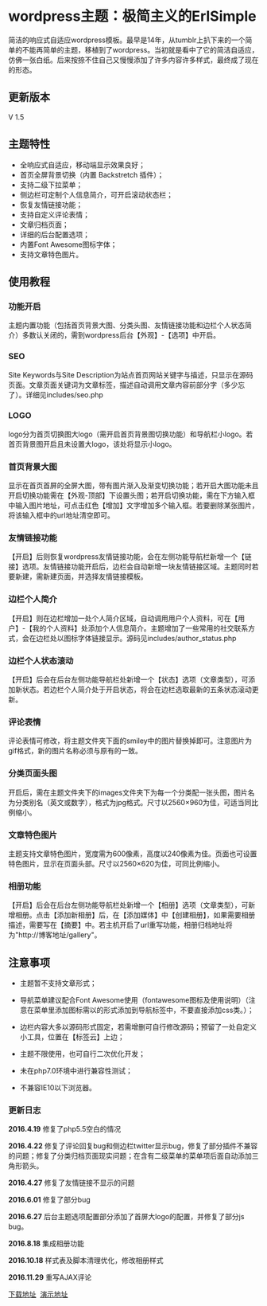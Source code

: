 # wordpress主题：极简主义的ErlSimple

简洁的响应式自适应wordpress模板。最早是14年，从tumblr上扒下来的一个简单的不能再简单的主题，移植到了wordpress。当初就是看中了它的简洁自适应，仿佛一张白纸。后来按捺不住自己又慢慢添加了许多内容许多样式，最终成了现在的形态。

## 更新版本
V 1.5

## 主题特性
- 全响应式自适应，移动端显示效果良好；
- 首页全屏背景切换（内置 Backstretch 插件）；
- 支持二级下拉菜单；
- 侧边栏可定制个人信息简介，可开启滚动状态栏；
- 恢复友情链接功能；
- 支持自定义评论表情；
- 文章归档页面；
- 详细的后台配置选项；
- 内置Font Awesome图标字体；
- 支持文章特色图片。

## 使用教程
### 功能开启
主题内置功能（包括首页背景大图、分类头图、友情链接功能和边栏个人状态简介）多数认关闭的，需到wordpress后台【外观】-【选项】中开启。
### SEO
Site Keywords与Site Description为站点首页网站关键字与描述，只显示在源码页面。文章页面关键词为文章标签，描述自动调用文章内容前部分字（多少忘了）。详细见includes/seo.php
### LOGO
logo分为首页切换图大logo（需开启首页背景图切换功能）和导航栏小logo。若首页背景图开启且未设置大logo，该处将显示小logo。
### 首页背景大图
显示在首页首屏的全屏大图，带有图片渐入及渐变切换功能；若开启大图功能未且开启切换功能需在【外观-顶部】下设置头图；若开启切换功能，需在下方输入框中输入图片地址，可点击红色【增加】文字增加多个输入框。若要删除某张图片，将该输入框中的url地址清空即可。
### 友情链接功能
【开启】后则恢复wordpress友情链接功能，会在左侧功能导航栏新增一个【链接】选项。友情链接功能开启后，边栏会自动新增一块友情链接区域。主题同时若要新建，需新建页面，并选择友情链接模板。
### 边栏个人简介
【开启】则在边栏增加一处个人简介区域，自动调用用户个人资料，可在【用户】-【我的个人资料】处添加个人信息简介。主题增加了一些常用的社交联系方式，会在边栏处以图标字体链接显示。源码见includes/author_status.php
### 边栏个人状态滚动

【开启】后会在后台左侧功能导航栏处新增一个【状态】选项（文章类型），可添加新状态。若边栏个人简介处于开启状态，将会在边栏选取最新的五条状态滚动更新。

### 评论表情

评论表情可修改，将主题文件夹下面的smiley中的图片替换掉即可。注意图片为gif格式，新的图片名称必须与原有的一致。

### 分类页面头图

开启后，需在主题文件夹下的images文件夹下为每一个分类配一张头图，图片名为分类别名（英文或数字），格式为jpg格式。尺寸以2560×960为佳，可适当同比例缩小。

### 文章特色图片

主题支持文章特色图片，宽度需为600像素，高度以240像素为佳。页面也可设置特色图片，显示在页面头部。尺寸以2560×620为佳，可同比例缩小。

### 相册功能

【开启】后会在后台左侧功能导航栏处新增一个【相册】选项（文章类型），可新增相册。点击【添加新相册】后，在【添加媒体】中【创建相册】，如果需要相册描述，需要写在【摘要】中。若主机开启了url重写功能，相册归档地址将为"http://博客地址/gallery"。

## 注意事项

- 主题暂不支持文章形式；

- 导航菜单建议配合Font Awesome使用（fontawesome图标及使用说明）（注意在菜单里添加图标需以的形式添加到导航标签中，不要直接添加css类。）；

- 边栏内容大多以源码形式固定，若需增删可自行修改源码；预留了一处自定义小工具，位置在【标签云】上边；

- 主题不限使用，也可自行二次优化开发；

- 未在php7.0环境中进行兼容性测试；

- 不兼容IE10以下浏览器。

### 更新日志

**2016.4.19** 修复了php5.5空白的情况

**2016.4.22** 修复了评论回复bug和侧边栏twitter显示bug，修复了部分插件不兼容的问题；修复了分类归档页面现实问题；在含有二级菜单的菜单项后面自动添加三角形箭头。

**2016.4.27** 修复了友情链接不显示的问题

**2016.6.01** 修复了部分bug

**2016.6.27** 后台主题选项配置部分添加了首屏大logo的配置，并修复了部分js bug。

**2016.8.18** 集成相册功能

**2016.10.18** 样式表及脚本清理优化，修改相册样式

**2016.11.29** 重写AJAX评论

[下载地址][1]  [演示地址][2]


[1]:https://github.com/erlzhang/erlsimple/archive/master.zip
[2]:http://demo.yexiqingxi.com
